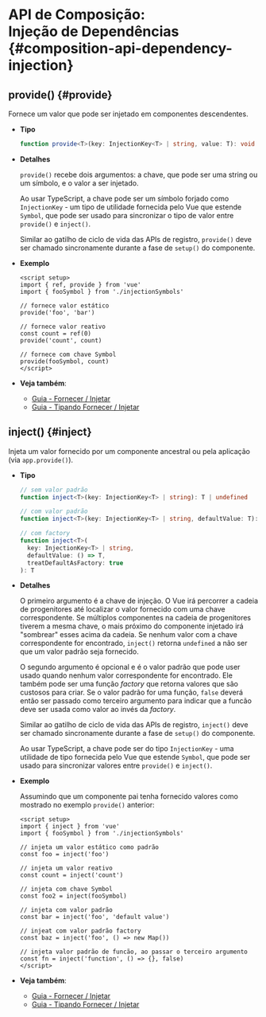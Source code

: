 # API de Composição: <br>Injeção de Dependências {#composition-api-dependency-injection}

## provide() {#provide}

Fornece um valor que pode ser injetado em componentes descendentes.

- **Tipo**

  ```ts
  function provide<T>(key: InjectionKey<T> | string, value: T): void
  ```

- **Detalhes**

  `provide()` recebe dois argumentos: a chave, que pode ser uma string ou um símbolo, e o valor a ser injetado.

  Ao usar TypeScript, a chave pode ser um símbolo forjado como `InjectionKey` - um tipo de utilidade fornecida pelo Vue que estende `Symbol`, que pode ser usado para sincronizar o tipo de valor entre `provide()` e `inject()`.

  Similar ao gatilho de ciclo de vida das APIs de registro, `provide()` deve ser chamado sincronamente durante a fase de `setup()` do componente.

- **Exemplo**

  ```vue
  <script setup>
  import { ref, provide } from 'vue'
  import { fooSymbol } from './injectionSymbols'

  // fornece valor estático
  provide('foo', 'bar')

  // fornece valor reativo
  const count = ref(0)
  provide('count', count)

  // fornece com chave Symbol
  provide(fooSymbol, count)
  </script>
  ```

- **Veja também**:
  - [Guia - Fornecer / Injetar](/guide/components/provide-inject.html)
  - [Guia - Tipando Fornecer / Injetar](/guide/typescript/composition-api.html#typing-provide-inject) <sup class="vt-badge ts" />

## inject() {#inject}

Injeta um valor fornecido por um componente ancestral ou pela aplicação (via `app.provide()`).

- **Tipo**

  ```ts
  // sem valor padrão
  function inject<T>(key: InjectionKey<T> | string): T | undefined

  // com valor padrão
  function inject<T>(key: InjectionKey<T> | string, defaultValue: T): T

  // com factory
  function inject<T>(
    key: InjectionKey<T> | string,
    defaultValue: () => T,
    treatDefaultAsFactory: true
  ): T
  ```

- **Detalhes**

  O primeiro argumento é a chave de injeção. O Vue irá percorrer a cadeia de progenitores até localizar o valor fornecido com uma chave correspondente. Se múltiplos componentes na cadeia de progenitores tiverem a mesma chave, o mais próximo do componente injetado irá "sombrear" esses acima da cadeia. Se nenhum valor com a chave correspondente for encontrado, `inject()` retorna `undefined` a não ser que um valor padrão seja fornecido.

  O segundo argumento é opcional e é o valor padrão que pode user usado quando nenhum valor correspondente for encontrado. Ele também pode ser uma função _factory_ que retorna valores que são custosos para criar. Se o valor padrão for uma função, `false` deverá então ser passado como terceiro argumento para indicar que a funcão deve ser usada como valor ao invés da _factory_.

  Similar ao gatilho de ciclo de vida das APIs de registro, `inject()` deve ser chamado sincronamente durante a fase de `setup()` do componente.

  Ao usar TypeScript, a chave pode ser do tipo `InjectionKey` - uma utilidade de tipo fornecida pelo Vue que estende `Symbol`, que pode ser usado para sincronizar valores entre `provide()` e `inject()`.

- **Exemplo**

  Assumindo que um componente pai tenha fornecido valores como mostrado no exemplo `provide()` anterior:

  ```vue
  <script setup>
  import { inject } from 'vue'
  import { fooSymbol } from './injectionSymbols'

  // injeta um valor estático como padrão
  const foo = inject('foo')

  // injeta um valor reativo
  const count = inject('count')

  // injeta com chave Symbol
  const foo2 = inject(fooSymbol)

  // injeta com valor padrão
  const bar = inject('foo', 'default value')

  // injeat com valor padrão factory
  const baz = inject('foo', () => new Map())

  // injeta valor padrão de funcão, ao passar o terceiro argumento
  const fn = inject('function', () => {}, false)
  </script>
  ```

- **Veja também**:
  - [Guia - Fornecer / Injetar](/guide/components/provide-inject.html)
  - [Guia - Tipando Fornecer / Injetar](/guide/typescript/composition-api.html#typing-provide-inject) <sup class="vt-badge ts" />
